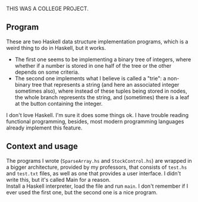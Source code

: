 THIS WAS A COLLEGE PROJECT.

## Program

These are two Haskell data structure implementation programs, which is a weird thing to do in Haskell, but it works. 
- The first one seems to be implementing a binary tree of integers, where whether if a number is stored in one half of the tree or the other depends on some criteria.
- The second one implements what I believe is called a "trie": a non-binary tree that represents a string (and here an associated integer sometimes also), where instead of these tuples being stored in nodes, the whole branch represents the string, and (sometimes) there is a leaf at the button containing the integer.

I don't love Haskell. I'm sure it does some things ok. I have trouble reading functional programming, besides, most modern programming languages already implement this feature.

## Context and usage

The programs I wrote (`SparseArray.hs` and `StockControl.hs`) are wrapped in a bigger architecture, provided by my professors, that consists of `test.hs` and `test.txt` files, as well as one that provides a user interface. I didn't write this, but it's called Main for a reason.  
Install a Haskell interpreter, load the file and run `main`. I don't remember if I ever used the first one, but the second one is a nice program.
